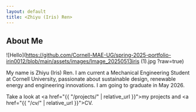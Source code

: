 ```yaml
---
layout: default
title: <Zhiyu (Iris) Ren>
---
```


## About Me


![Hello](https://github.com/Cornell-MAE-UG/spring-2025-portfolio-irin0012/blob/main/assets/images/Image_20250513iris (1).jpg
?raw=true)

 
My name is Zhiyu (Iris) Ren. I am current a Mechanical Engineering Student at Cornell University, passionate about sustainable design, renewable energy and engineering innovations. I am going to graduate in May 2026. 

Take a look at <a href="{{ "/projects/" | relative_url }}">my projects</a> and <a href="{{ "/cv/" | relative_url }}">CV</a>.
